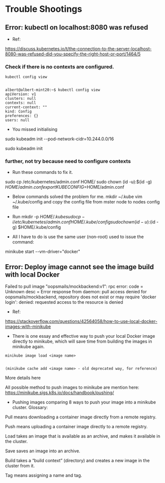 
#  Trouble Shootings

## Error: kubectl on localhost:8080 was refused

- Ref:

https://discuss.kubernetes.io/t/the-connection-to-the-server-localhost-8080-was-refused-did-you-specify-the-right-host-or-port/1464/5

### Check if there is no contexts are configured.


```
kubectl config view


albert@albert-mint20:~$ kubectl config view
apiVersion: v1
clusters: null
contexts: null
current-context: ""
kind: Config
preferences: {}
users: null

```

- You missed initialising

sudo kubeadm init --pod-network-cidr=10.244.0.0/16

sudo kubeadm init



### further, not try because need to configure contexts 

- Run these commands to fix it.

sudo cp /etc/kubernetes/admin.conf HOME/ 
sudo chown (id -u):$(id -g) $HOME/admin.conf
export KUBECONFIG=$HOME/admin.conf

- Below commands solved the problem for me.
mkdir ~/.kube
vim ~/.kube/config
and copy the config file from mster node to nodes config file

- Run
mkdir -p $HOME/.kube
sudo cp -i /etc/kubernetes/admin.conf HOME/.kube/config sudo chown (id -u):$(id -g) $HOME/.kube/config

- All I have to do is use the same user (non-root) used to issue the command: 

minikube start --vm-driver="docker"


## Error: Deploy image cannot see the image build with local Docker

Failed to pull image "oopsmails/mockbackend:v1": rpc error: code = Unknown desc = Error response from daemon: pull access denied for oopsmails/mockbackend, repository does not exist or may require 'docker login': denied: requested access to the resource is denied

- Ref:

https://stackoverflow.com/questions/42564058/how-to-use-local-docker-images-with-minikube

- There is one essay and effective way to push your local Docker image directly to minikube, which will save time from building the images in minikube again.

```
minikube image load <image name>


(minikube cache add <image name> - old deprecated way, for reference)

```

More details here

All possible method to push images to minikube are mention here: https://minikube.sigs.k8s.io/docs/handbook/pushing/

- Pushing images
comparing 8 ways to push your image into a minikube cluster.
Glossary:

Pull means downloading a container image directly from a remote registry.

Push means uploading a container image directly to a remote registry.

Load takes an image that is available as an archive, and makes it available in the cluster.

Save saves an image into an archive.

Build takes a “build context” (directory) and creates a new image in the cluster from it.

Tag means assigning a name and tag.





